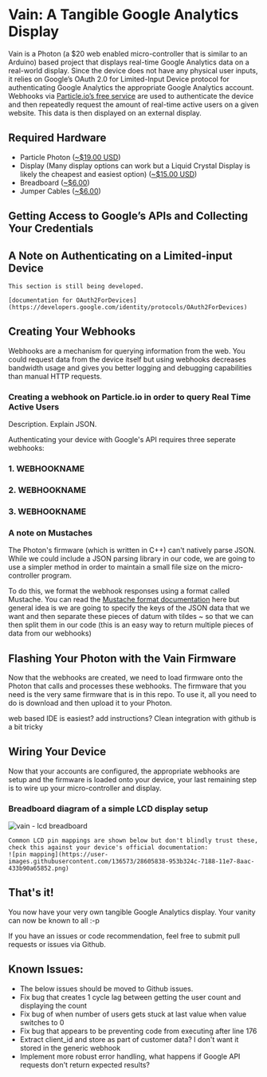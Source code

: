 # Vain: A Tangible Google Analytics Display

Vain is a Photon (a $20 web enabled micro-controller that is similar to an Arduino) based project that displays real-time Google Analytics data on a real-world display. Since the device does not have any physical user inputs, it relies on Google’s OAuth 2.0 for Limited-Input Device protocol for authenticating Google Analytics the appropriate Google Analytics account. Webhooks via [Particle.io’s free service](https://www.particle.io) are used to authenticate the device and then repeatedly request the amount of real-time active users on a given website. This data is then displayed on an external display.

## Required Hardware

* Particle Photon ([~$19.00 USD](https://www.sparkfun.com/products/13774))
* Display (Many display options can work but a Liquid Crystal Display is likely
	the cheapest and easiest option) ([~$15.00 USD](https://www.sparkfun.com/products/9052))
* Breadboard ([~$6.00](https://www.sparkfun.com/products/12615))
* Jumper Cables ([~$6.00](https://www.sparkfun.com/products/8431))

## Getting Access to Google’s APIs and Collecting Your Credentials


## A Note on Authenticating on a Limited-input Device
	This section is still being developed.
	
	[documentation for OAuth2ForDevices](https://developers.google.com/identity/protocols/OAuth2ForDevices)


## Creating Your Webhooks

  Webhooks are a mechanism for querying information from the web. You could request
  data from the device itself but using webhooks decreases bandwidth usage and gives
  you better logging and debugging capabilities than manual HTTP requests.

  ### Creating a webhook on Particle.io in order to query Real Time Active Users

  Description. Explain JSON.



  Authenticating your device with Google's API requires three seperate webhooks:

  ### 1. WEBHOOKNAME

  ### 2. WEBHOOKNAME

  ### 3. WEBHOOKNAME


  ### A note on Mustaches

  The Photon's firmware (which is written in C++) can't natively parse JSON. While
  we could include a JSON parsing library in our code, we are going to use a simpler
  method in order to maintain a small file size on the micro-controller program.

  To do this, we format the webhook responses using a format called Mustache. You
  can read the [Mustache format documentation](http://mustache.github.io/) here but
  general idea is we are going to specify the keys of the JSON data that we want
  and then separate these pieces of datum with tildes ~ so that we can then split
  them in our code (this is an easy way to return multiple pieces of data from our
  webhooks)


## Flashing Your Photon with the Vain Firmware
  Now that the webhooks are created, we need to load firmware onto the Photon that
  calls and processes these webhooks. The firmware that you need is the very same
  firmware that is in this repo. To use it, all you need to do is download and then
  upload it to your Photon.

  web based IDE is easiest? add instructions? Clean integration with github is a bit tricky


## Wiring Your Device
  Now that your accounts are configured, the appropriate webhooks are setup
  and the firmware is loaded onto your device, your last remaining step is to wire
  up your micro-controller and display.

  ### Breadboard diagram of a simple LCD display setup
  ![vain - lcd breadboard](https://user-images.githubusercontent.com/136573/28605821-7bf1d534-7188-11e7-8153-0963185340b7.png)


	Common LCD pin mappings are shown below but don't blindly trust these,
	check this against your device's official documentation:
	![pin mapping](https://user-images.githubusercontent.com/136573/28605838-953b324c-7188-11e7-8aac-433b90a65852.png)


## That's it!
  You now have your very own tangible Google Analytics display. Your vanity can
  now be known to all :-p

  If you have an issues or code recommendation, feel free to submit pull requests
  or issues via Github.


## Known Issues:
* The below issues should be moved to Github issues.
* Fix bug that creates 1 cycle lag between getting the user count and displaying the count
* Fix bug of when number of users gets stuck at last value when value switches to 0
* Fix bug that appears to be preventing code from executing after line 176
* Extract client_id and store as part of customer data? I don't want it stored in the generic webhook
* Implement more robust error handling, what happens if Google API requests don't return expected results?
